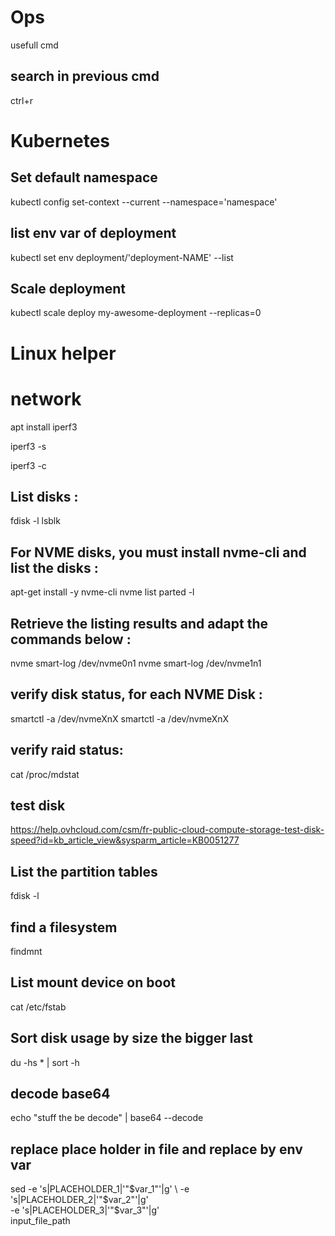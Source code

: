 # Ops
usefull cmd

## search in previous cmd
ctrl+r 

# Kubernetes

## Set default namespace 
kubectl config set-context --current --namespace='namespace'

## list env var of deployment
kubectl set env deployment/'deployment-NAME' --list

## Scale deployment 
kubectl scale deploy my-awesome-deployment --replicas=0

# Linux helper

# network
apt install iperf3

iperf3 -s

iperf3 -c <Server-2-IP>

## List disks :
fdisk -l
lsblk

## For NVME disks, you must install nvme-cli and list the disks :
apt-get install -y nvme-cli
nvme list
parted -l

## Retrieve the listing results and adapt the commands below :
nvme smart-log /dev/nvme0n1
nvme smart-log /dev/nvme1n1

## verify disk status, for each NVME Disk  :
smartctl -a /dev/nvmeXnX
smartctl -a /dev/nvmeXnX

## verify raid status:
cat /proc/mdstat

## test disk 
https://help.ovhcloud.com/csm/fr-public-cloud-compute-storage-test-disk-speed?id=kb_article_view&sysparm_article=KB0051277

## List the partition tables
fdisk -l

## find a filesystem 
findmnt

## List mount device on boot
cat /etc/fstab

## Sort disk usage by size the bigger last
du -hs * | sort -h

## decode base64
echo "stuff the be decode" | base64 --decode

## replace place holder in file and replace by env var
sed -e 's|PLACEHOLDER_1|'"$var_1"'|g' \
    -e 's|PLACEHOLDER_2|'"$var_2"'|g' \
    -e 's|PLACEHOLDER_3|'"$var_3"'|g' \
    input_file_path
